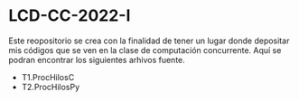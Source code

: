 # LCD-CC-2022-I
Este reopositorio se crea con la finalidad de tener un lugar donde depositar mis códigos que se ven en la clase de computación concurrente.
Aquí se podran encontrar los siguientes arhivos fuente.


- T1.ProcHilosC
- T2.ProcHilosPy
